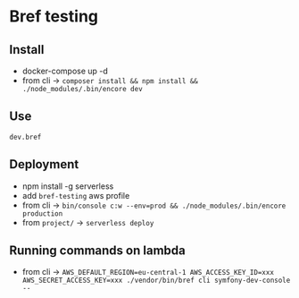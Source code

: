 # Bref testing
## Install
- docker-compose up -d
- from cli -> `composer install && npm install && ./node_modules/.bin/encore dev`
## Use
`dev.bref`
## Deployment
- npm install -g serverless
- add `bref-testing` aws profile
- from cli -> `bin/console c:w --env=prod && ./node_modules/.bin/encore production`
- from `project/` -> `serverless deploy`
## Running commands on lambda
- from cli -> `AWS_DEFAULT_REGION=eu-central-1 AWS_ACCESS_KEY_ID=xxx AWS_SECRET_ACCESS_KEY=xxx ./vendor/bin/bref cli symfony-dev-console -- `
